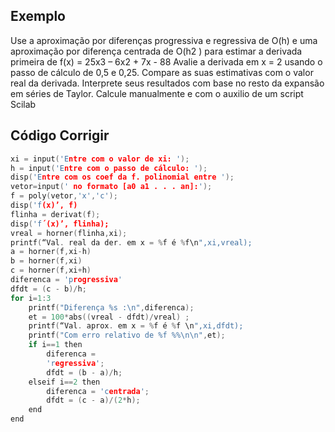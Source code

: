 ## Exemplo
Use a aproximação por diferenças progressiva e regressiva
de O(h) e uma aproximação por diferença centrada de
O(h2
) para estimar a derivada primeira de
f(x) = 25x3 – 6x2 + 7x - 88
Avalie a derivada em x = 2 usando o passo de cálculo de
0,5 e 0,25. Compare as suas estimativas com o valor real
da derivada. Interprete seus resultados com base no resto
da expansão em séries de Taylor.
Calcule manualmente e com o auxilio de um script Scilab

## Código Corrigir
```c
xi = input('Entre com o valor de xi: ');
h = input('Entre com o passo de cálculo: ');
disp('Entre com os coef da f. polinomial entre ');
vetor=input(' no formato [a0 a1 . . . an]:');
f = poly(vetor,'x','c');
disp('f(x)’, f)
flinha = derivat(f);
disp('f´(x)’, flinha);
vreal = horner(flinha,xi);
printf(“Val. real da der. em x = %f é %f\n",xi,vreal);
a = horner(f,xi-h)
b = horner(f,xi)
c = horner(f,xi+h)
diferenca = 'progressiva'
dfdt = (c - b)/h;
for i=1:3
    printf("Diferença %s :\n",diferenca);
    et = 100*abs((vreal - dfdt)/vreal) ; 
    printf(“Val. aprox. em x = %f é %f \n",xi,dfdt);
    printf("Com erro relativo de %f %%\n\n",et);
    if i==1 then
        diferenca =
        'regressiva';
        dfdt = (b - a)/h;
    elseif i==2 then
        diferenca = 'centrada';
        dfdt = (c - a)/(2*h);
    end
end
```
